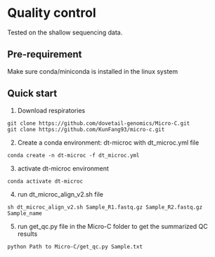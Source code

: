 # Quality control
Tested on the shallow sequencing data.

## Pre-requirement
Make sure conda/miniconda is installed in the linux system

## Quick start
1. Download respiratories
```
git clone https://github.com/dovetail-genomics/Micro-C.git
git clone https://github.com/KunFang93/micro-c.git
```
2. Create a conda environment: dt-microc with dt_microc.yml file 
```
conda create -n dt-microc -f dt_microc.yml
```
3. activate dt-microc environment
```
conda activate dt-microc
```
4. run dt_microc_align_v2.sh file
```
sh dt_microc_align_v2.sh Sample_R1.fastq.gz Sample_R2.fastq.gz Sample_name
```
5. run get_qc.py file in the Micro-C folder to get the summarized QC results
```
python Path to Micro-C/get_qc.py Sample.txt
```
